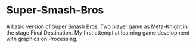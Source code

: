 # Super-Smash-Bros
A basic version of Super Smash Bros. Two player game as Meta-Knight in the stage Final Destination. My first attempt at learning game development with graphics on Processing.
